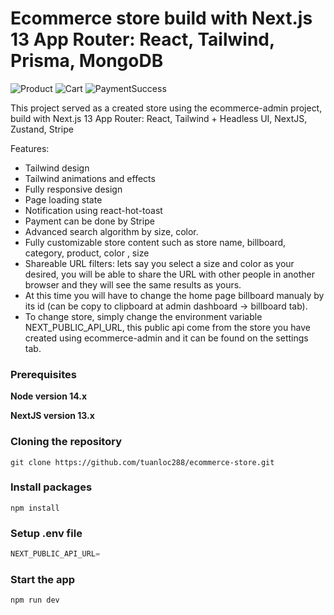 # Ecommerce store build with Next.js 13 App Router: React, Tailwind, Prisma, MongoDB

![Product](https://res.cloudinary.com/dbiliw2ja/image/upload/v1694095465/shoe_jg1rbp.png)
![Cart](https://res.cloudinary.com/dbiliw2ja/image/upload/v1694095465/cart_moihhy.png)
![PaymentSuccess](https://res.cloudinary.com/dbiliw2ja/image/upload/v1694095464/payment_ebtzvw.png)

This project served as a created store using the ecommerce-admin project, build with Next.js 13 App Router: 
    React, Tailwind + Headless UI, NextJS, Zustand, Stripe

Features:

- Tailwind design
- Tailwind animations and effects
- Fully responsive design
- Page loading state
- Notification using react-hot-toast
- Payment can be done by Stripe
- Advanced search algorithm by size, color.
- Fully customizable store content such as store name, billboard, category, product, color , size
- Shareable URL filters: lets say you select a size and color as your desired, you will be able to share the URL with other people in another browser and they will see the same results as yours.
- At this time you will have to change the home page billboard manualy by its id (can be copy to clipboard at admin dashboard -> billboard tab).
- To change store, simply change the environment variable NEXT_PUBLIC_API_URL, this public api come from the store you have created using ecommerce-admin and it can be found on the settings tab.

### Prerequisites

**Node version 14.x**

**NextJS version 13.x**

### Cloning the repository

```shell
git clone https://github.com/tuanloc288/ecommerce-store.git
```

### Install packages

```shell
npm install
```

### Setup .env file

```js
NEXT_PUBLIC_API_URL=
```

### Start the app

```shell
npm run dev
```
